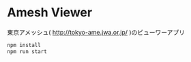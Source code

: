 # Amesh Viewer

東京アメッシュ( http://tokyo-ame.jwa.or.jp/ )のビューワーアプリ

```sh
npm install
npm run start
```
